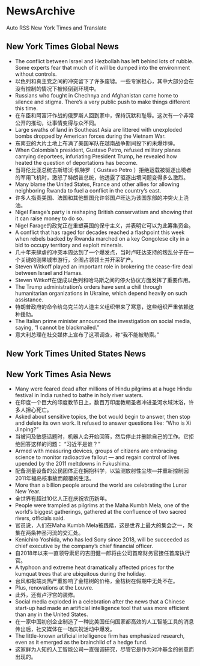 # NewsArchive
Auto RSS New York Times and Translate

## New York Times Global News
* The conflict between Israel and Hezbollah has left behind lots of rubble. Some experts fear that much of it will be dumped into the environment without controls.
* 以色列和真主党之间的冲突留下了许多废墟。一些专家担心，其中大部分会在没有控制的情况下被倾倒到环境中。
* Russians who fought in Chechnya and Afghanistan came home to silence and stigma. There’s a very public push to make things different this time.
* 在车臣和阿富汗作战的俄罗斯人回到家中，保持沉默和耻辱。这次有一个非常公开的推动，让事情变得与众不同。
* Large swaths of land in Southeast Asia are littered with unexploded bombs dropped by American forces during the Vietnam War.
* 东南亚的大片土地上布满了美国军队在越南战争期间投下的未爆炸弹。
* When Colombia’s president, Gustavo Petro, refused military planes carrying deportees, infuriating President Trump, he revealed how heated the question of deportations has become.
* 当哥伦比亚总统古斯塔沃·佩特罗（ Gustavo Petro ）拒绝运载被驱逐出境者的军用飞机时，激怒了特朗普总统，他透露了驱逐出境问题变得多么激烈。
* Many blame the United States, France and other allies for allowing neighboring Rwanda to fuel a conflict in the country’s east.
* 许多人指责美国、法国和其他盟国允许邻国卢旺达为该国东部的冲突火上浇油。
* Nigel Farage’s party is reshaping British conservatism and showing that it can raise money to do so.
* Nigel Farage的政党正在重塑英国的保守主义，并表明它可以为此筹集资金。
* A conflict that has raged for decades reached a flashpoint this week when rebels backed by Rwanda marched on a key Congolese city in a bid to occupy territory and exploit minerals.
* 几十年来肆虐的冲突本周达到了一个爆发点，当时卢旺达支持的叛乱分子在一个关键的刚果城市游行，企图占领领土并开采矿产。
* Steven Witkoff played an important role in brokering the cease-fire deal between Israel and Hamas.
* Steven Witkoff在促成以色列和哈马斯之间的停火协议方面发挥了重要作用。
* The Trump administration’s orders have sent a chill through humanitarian organizations in Ukraine, which depend heavily on such assistance.
* 特朗普政府的命令给乌克兰的人道主义组织带来了寒意，这些组织严重依赖这种援助。
* The Italian prime minister announced the investigation on social media, saying, “I cannot be blackmailed.”
* 意大利总理在社交媒体上宣布了这项调查，称“我不能被勒索。”

## New York Times United States News

## New York Times Asia News
* Many were feared dead after millions of Hindu pilgrims at a huge Hindu festival in India rushed to bathe in holy river waters.
* 在印度一个巨大的印度教节日上，数百万印度教朝圣者冲进圣河水域沐浴，许多人担心死亡。
* Asked about sensitive topics, the bot would begin to answer, then stop and delete its own work. It refused to answer questions like: “Who is Xi Jinping?”
* 当被问及敏感话题时，机器人会开始回答，然后停止并删除自己的工作。它拒绝回答这样的问题： “习近平是谁？”
* Armed with measuring devices, groups of citizens are embracing science to monitor radioactive fallout — and regain control of lives upended by the 2011 meltdowns in Fukushima.
* 配备测量设备的公民团体正在拥抱科学，以监测放射性尘埃—并重新控制因2011年福岛核事故而颠覆的生活。
* More than a billion people around the world are celebrating the Lunar New Year.
* 全世界有超过10亿人正在庆祝农历新年。
* People were trampled as pilgrims at the Maha Kumbh Mela, one of the world’s biggest gatherings, gathered at the confluence of two sacred rivers, officials said.
* 官员说，人们在Maha Kumbh Mela被践踏，这是世界上最大的集会之一，聚集在两条神圣河流的交汇处。
* Kenichiro Yoshida, who has led Sony since 2018, will be succeeded as chief executive by the company’s chief financial officer.
* 自2018年以来一直领导索尼的吉田健一郎将由公司首席财务官接任首席执行官。
* A typhoon and extreme heat dramatically affected prices for the kumquat trees that are ubiquitous during the holiday.
* 台风和极端炎热严重影响了金桔树的价格，金桔树在假期中无处不在。
* Plus, renovations at the Louvre.
* 此外，还有卢浮宫的装修。
* Social media exploded in a celebration after the news that a Chinese start-up had made an artificial intelligence tool that was more efficient than any in the United States.
* 在一家中国初创企业制造了一种比美国任何国家都高效的人工智能工具的消息传出后，社交媒体在一场庆祝活动中爆发。
* The little-known artificial intelligence firm has emphasized research, even as it emerged as the brainchild of a hedge fund.
* 这家鲜为人知的人工智能公司一直强调研究，尽管它是作为对冲基金的创意而出现的。

